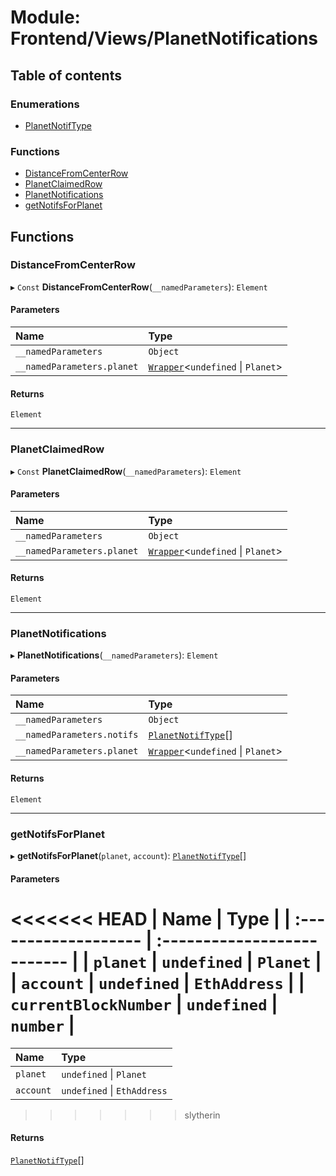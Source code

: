 # Module: Frontend/Views/PlanetNotifications

## Table of contents

### Enumerations

- [PlanetNotifType](../enums/Frontend_Views_PlanetNotifications.PlanetNotifType.md)

### Functions

- [DistanceFromCenterRow](Frontend_Views_PlanetNotifications.md#distancefromcenterrow)
- [PlanetClaimedRow](Frontend_Views_PlanetNotifications.md#planetclaimedrow)
- [PlanetNotifications](Frontend_Views_PlanetNotifications.md#planetnotifications)
- [getNotifsForPlanet](Frontend_Views_PlanetNotifications.md#getnotifsforplanet)

## Functions

### DistanceFromCenterRow

▸ `Const` **DistanceFromCenterRow**(`__namedParameters`): `Element`

#### Parameters

| Name                       | Type                                                                               |
| :------------------------- | :--------------------------------------------------------------------------------- |
| `__namedParameters`        | `Object`                                                                           |
| `__namedParameters.planet` | [`Wrapper`](../classes/Backend_Utils_Wrapper.Wrapper.md)<`undefined` \| `Planet`\> |

#### Returns

`Element`

---

### PlanetClaimedRow

▸ `Const` **PlanetClaimedRow**(`__namedParameters`): `Element`

#### Parameters

| Name                       | Type                                                                               |
| :------------------------- | :--------------------------------------------------------------------------------- |
| `__namedParameters`        | `Object`                                                                           |
| `__namedParameters.planet` | [`Wrapper`](../classes/Backend_Utils_Wrapper.Wrapper.md)<`undefined` \| `Planet`\> |

#### Returns

`Element`

---

### PlanetNotifications

▸ **PlanetNotifications**(`__namedParameters`): `Element`

#### Parameters

| Name                       | Type                                                                                  |
| :------------------------- | :------------------------------------------------------------------------------------ |
| `__namedParameters`        | `Object`                                                                              |
| `__namedParameters.notifs` | [`PlanetNotifType`](../enums/Frontend_Views_PlanetNotifications.PlanetNotifType.md)[] |
| `__namedParameters.planet` | [`Wrapper`](../classes/Backend_Utils_Wrapper.Wrapper.md)<`undefined` \| `Planet`\>    |

#### Returns

`Element`

---

### getNotifsForPlanet

▸ **getNotifsForPlanet**(`planet`, `account`): [`PlanetNotifType`](../enums/Frontend_Views_PlanetNotifications.PlanetNotifType.md)[]

#### Parameters

<<<<<<< HEAD
| Name                 | Type                        |
| :------------------- | :-------------------------- |
| `planet`             | `undefined` \| `Planet`     |
| `account`            | `undefined` \| `EthAddress` |
| `currentBlockNumber` | `undefined` \| `number`     |
=======
| Name      | Type                        |
| :-------- | :-------------------------- |
| `planet`  | `undefined` \| `Planet`     |
| `account` | `undefined` \| `EthAddress` |
>>>>>>> slytherin

#### Returns

[`PlanetNotifType`](../enums/Frontend_Views_PlanetNotifications.PlanetNotifType.md)[]
